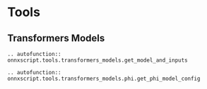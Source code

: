 # Tools

## Transformers Models

```{eval-rst}
.. autofunction:: onnxscript.tools.transformers_models.get_model_and_inputs
```

```{eval-rst}
.. autofunction:: onnxscript.tools.transformers_models.phi.get_phi_model_config
```
